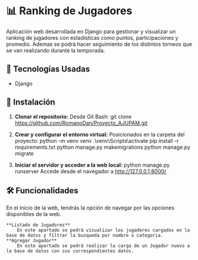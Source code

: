 # 📊 Ranking de Jugadores

Aplicación web desarrollada en Django para gestionar y visualizar un ranking de jugadores con estadísticas como puntos, participaciones y promedio.
Ademas se podrá hacer seguimiento de los distintos torneos que se van realizando durante la temporada.

## 🚀 Tecnologías Usadas
- Django

## 🔧 Instalación

1. **Clonar el repositorio:**
   Desde Git Bash:
   git clone https://github.com/RomanoDan/Proyecto_AJUPAM.git
   
2. **Crear y configurar el entorno virtual:**
    Posicionados en la carpeta del proyecto:
    python -m venv venv
    .\venv\Scripts\activate
    pip install -r requirements.txt
    python manage.py makemigrations
    python manage.py migrate

3. **Iniciar el servidor y acceder a la web local:**
    python manage.py runserver
    Accede desde el navegador a http://127.0.0.1:8000/

## 🛠️ Funcionalidades

En el inicio de la web, tendrás la opción de navegar por las opciones disponibles de la web.

    **Listado de Jugadores**
        En este apartado se podrá visualizar los jugadores cargados en la base de datos y filtrar la busqueda por nombre o categoria.
    **Agregar Jugador**
        En este apartado se podrá realizar la carga de un Jugador nuevo a la base de datos con sus correspondientes datos.